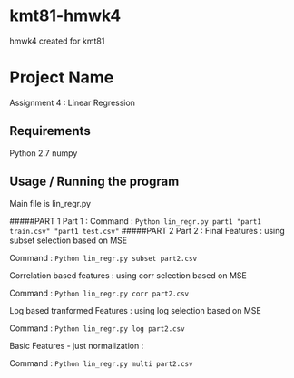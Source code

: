 # kmt81-hmwk4
hmwk4 created for kmt81

# Project Name

Assignment 4 : Linear Regression



## Requirements

Python 2.7 
numpy

## Usage / Running the program 

Main file is lin_regr.py

#####PART 1
Part 1 :
Command : `Python lin_regr.py part1 "part1 train.csv" "part1 test.csv"`
#####PART 2
Part 2 :
Final Features : using subset selection based on MSE

Command : ``Python lin_regr.py subset part2.csv``

Correlation based features : using corr selection based on MSE

Command : ``Python lin_regr.py corr part2.csv``

Log based tranformed  Features : using log selection based on MSE

Command : ``Python lin_regr.py log part2.csv``

Basic Features - just normalization :

Command : ``Python lin_regr.py multi part2.csv``

